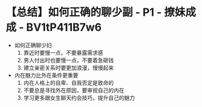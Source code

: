 # 【总结】如何正确的聊少副 - P1 - 撩妹成成 - BV1tP411B7w6

-   如何正确聊少妇
    1.  靠近时要慢一点，不要暴露需求感
    2.  男人付出时也要慢一点，不要着急砸钱
    3.  建立亲密关系时要更加浪漫，慢慢起来
-   内在魅力比外在条件更重要
    1.  内在人格上的自卑、自我否定是致命的
    2.  不要总是寻找外在原因，要审视自己的内在
    3.  学习更多跟女生聊天约会技巧，提升自己的魅力